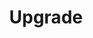 ---
title: Upgrade
show_read_time: false
canonical_url: 'https://docs.projectcalico.org/v3.5/getting-started/openstack/upgrade/index'
---